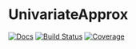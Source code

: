 # UnivariateApprox

[![Docs](https://img.shields.io/badge/docs-dev-blue.svg)](https://dannys4.github.io/UnivariateApprox.jl/dev/)
[![Build Status](https://github.com/dannys4/UnivariateApprox.jl/actions/workflows/CI.yml/badge.svg?branch=main)](https://github.com/dannys4/UnivariateApprox.jl/actions/workflows/CI.yml?query=branch%3Amain)
[![Coverage](https://codecov.io/gh/dannys4/UnivariateApprox.jl/branch/main/graph/badge.svg)](https://codecov.io/gh/dannys4/UnivariateApprox.jl)

